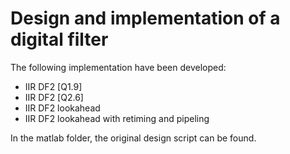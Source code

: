 # Design and implementation of a digital filter

The following implementation have been developed:
- IIR DF2 [Q1.9]
- IIR DF2 [Q2.6]
- IIR DF2 lookahead 
- IIR DF2 lookahead with retiming and pipeling

In the matlab folder, the original design script can be found.
